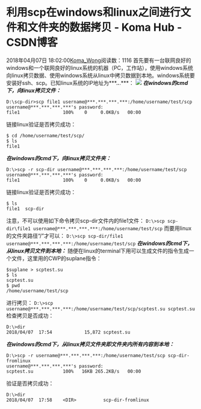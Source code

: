 # 利用scp在windows和linux之间进行文件和文件夹的数据拷贝 - Koma Hub - CSDN博客
2018年04月07日 18:02:00[Koma_Wong](https://me.csdn.net/Rong_Toa)阅读数：1116
首先要有一台联网良好的windows和一个联网良好的linux系统的机器（PC，工作站），使用windows系统向linux拷贝数据、使用windows系统从linux中拷贝数据到本地。windows系统要安装好ssh、scp。已知linux系统的IP地址为***.***.***.***：
![](https://img-blog.csdn.net/20180407173955508)
***在windows的cmd下，向linux拷贝文件：***
```
D:\scp-dir>scp file1 username@***.***.***.***:/home/username/test/scp
username@***.***.***.***'s password:
file1                100%    0     0.0KB/s   00:00
```
链接linux验证是否拷贝成功：
```
$ cd /home/username/test/scp/
$ ls
file1
```
***在windows的cmd下，向linux拷贝文件夹：***
```
D:\>scp -r scp-dir username@***.***.***.***:/home/username/test/scp
username@***.***.***.***'s password:
file1                100%    0     0.0KB/s   00:00
```
链接linux验证是否拷贝成功：
```
$ ls
file1  scp-dir
```
注意，不可以使用如下命令拷贝scp-dir文件内的file1文件：
`D:\>scp scp-dir\file1 username@***.***.***.***:/home/username/test/scp`
而要用linux的文件夹路径“/”才可以：
`D:\>scp scp-dir/file1 username@***.***.***.***:/home/username/test/scp`
***在windows的cmd下，从linux拷贝文件到本地：***
随便在linux的terminal下用可以生成文件的指令生成一个文件，这里用的CWP的suplane指令：
```
$suplane > scptest.su
$ ls
scptest.su
$ pwd
/home/username/test/scp
```
进行拷贝：
`D:\>scp username@***.***.***.***:/home/username/test/scp/scptest.su scptest.su`
检查拷贝是否成功：
```
D:\>dir
2018/04/07  17:54            15,872 scptest.su
```
***在windows的cmd下，从linux拷贝文件夹即文件夹内所有内容到本地：***
```
D:\>scp -r username@***.***.***.***:/home/username/test/scp scp-dir-fromlinux
username@***.***.***.***'s password:
scptest.su           100%   16KB 265.2KB/s   00:00
```
验证是否拷贝成功：
```
D:\>dir
2018/04/07  17:58    <DIR>          scp-dir-fromlinux
```
